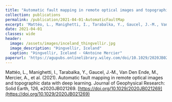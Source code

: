 ```yaml
---
title: "Automatic fault mapping in remote optical images and topographic data with deep learning"
collection: publications
permalink: /publication/2021-04-01-AutomaticFaultMap
excerpt: 'Mattéo, L., Manighetti, I., Tarabalka, Y., Gaucel, J.‐M., Van Den Ende, M., Mercier, A., et al. (2021).'
date: 2021-04-01
classes: wide
header:
  image: /assets/images/inceland_thingvellir.jpg
  image_description: "Þingvellir, Iceland"
  caption: "Þingvellir, Iceland - ©Antoine Mercier"
paperurl: 'https://agupubs.onlinelibrary.wiley.com/doi/10.1029/2020JB021269'
---
```

Mattéo, L., Manighetti, I., Tarabalka, Y., Gaucel, J.‐M., Van Den Ende, M., Mercier, A., et al. (2021). Automatic fault mapping in remote optical images and topographic data with deep learning. Journal of Geophysical Research: Solid Earth, 126, e2020JB021269. [https://doi.org/10.1029/2020JB021269](https://doi.org/10.1029/2020JB021269)
